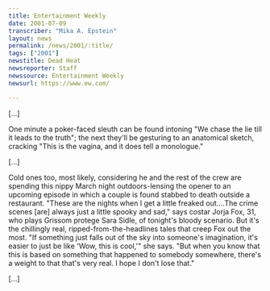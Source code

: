 ```yaml
---
title: Entertainment Weekly
date: 2001-07-09
transcriber: "Mika A. Epstein"
layout: news
permalink: /news/2001/:title/
tags: ["2001"]
newstitle: Dead Heat
newsreporter: Staff
newssource: Entertainment Weekly
newsurl: https://www.ew.com/

---
```

[...]

One minute a poker-faced sleuth can be found intoning "We chase the lie till it leads to the truth"; the next they'll be gesturing to an anatomical sketch, cracking "This is the vagina, and it does tell a monologue."

[...]

Cold ones too, most likely, considering he and the rest of the crew are spending this nippy March night outdoors-lensing the opener to an upcoming episode in which a couple is found stabbed to death outside a restaurant. "These are the nights when I get a little freaked out....The crime scenes [are] always just a little spooky and sad," says costar Jorja Fox, 31, who plays Grissom protege Sara Sidle, of tonight's bloody scenario. But it's the chillingly real, ripped-from-the-headlines tales that creep Fox out the most. "If something just falls out of the sky into someone's imagination, it's easier to just be like 'Wow, this is cool,'" she says. "But when you know that this is based on something that happened to somebody somewhere, there's a weight to that that's very real. I hope I don't lose that."

[...]

